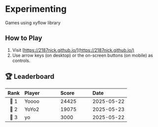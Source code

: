 # Experimenting
Games using xyflow library

## How to Play
1. Visit [https://2187nick.github.io/](https://2187nick.github.io/)
2. Use arrow keys (on desktop) or the on-screen buttons (on mobile) as controls.

## 🏆 Leaderboard

| Rank | Player&nbsp;&nbsp;&nbsp;&nbsp;&nbsp;&nbsp;&nbsp;&nbsp;&nbsp;&nbsp;&nbsp;&nbsp; | Score&nbsp;&nbsp;&nbsp;&nbsp;&nbsp;&nbsp;&nbsp;&nbsp;&nbsp;&nbsp; | Date&nbsp;&nbsp;&nbsp;&nbsp;&nbsp;&nbsp;&nbsp;&nbsp;&nbsp;&nbsp;&nbsp;&nbsp;&nbsp;&nbsp; |
|:----:|:-----------------------------|:-----------------|:-----------------------|
| 🥇 1 | Yoooo                        | 24425           | 2025-05-22           |
| 🥈 2 | YoYo2                        | 19075           | 2025-05-23           |
| 🥉 3 | yo                           | 3000            | 2025-05-22           |


